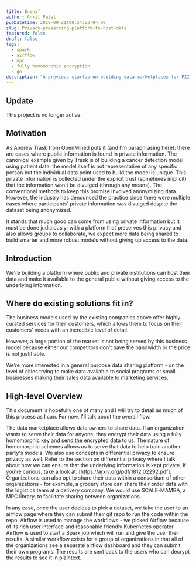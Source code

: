 ```yaml
---
title: Ensnif
author: Ankil Patel
pubDatetime: 2020-09-21T00:54:53-04:00
slug: Privacy-preserving-platform-to-host-data
featured: false
draft: false
tags:
  - spark
  - airflow
  - mpc
  - fully homomorphic encryption
  - go
description: "A previous startup on building data marketplaces for PII data with a privacy preserving layer on top"
---
```


## Update

This project is no longer active.

## Motivation

As Andrew Trask from OpenMined puts it (and I'm paraphrasing here): there are cases where public information is found in private information. The canonical example given by Trask is of building a cancer detection model using patient data: the model itself is not representative of any specific person but the individual data point used to build the model is unique. This private information is collected under the explicit trust (sometimes implicit) that the information won't be divulged (through any means). The conventional methods to keep this promise involved anonymizing data. However, the industry has denounced the practice since there were multiple cases where participants' private information was divulged despite the dataset being anonymized.

It stands that much good can come from using private information but it must be done judiciously; with a platform that preserves this privacy and also allows groups to collaborate, we expect more data being shared to build smarter and more robust models without giving up access to the data.

## Introduction

We're building a platform where public and private institutions can host their data and make it available to the general public without giving access to the underlying information.

## Where do existing solutions fit in?

The business models used by the existing companies above offer highly curated services for their customers, which allows them to focus on their customers’ needs with an incredible level of detail.

However, a large portion of the market is not being served by this business model because either our competitors don’t have the bandwidth or the price is not justifiable.

We’re more interested in a general purpose data sharing platform - on the level of cities trying to make data available to social programs or small businesses making their sales data available to marketing services.

## High-level Overview

This document is hopefully one of many and I will try to detail as much of this process as I can. For now, I'll talk about the overall flow.

The data marketplace allows data owners to share data. If an organization wants to serve their data for anyone, they encrypt their data using a fully homomorphic key and send the encrypted data to us. The nature of homomorphic schemes allows us to serve that data to help train another party's models. We also use concepts in differential privacy to ensure privacy as well. Refer to the section on differential privacy where I talk about how we can ensure that the underlying information is kept private. If you're curious, take a look at: [https://arxiv.org/pdf/1812.02292.pdf].
Organizations can also opt to share their data within a consortium of other organizations - for example, a grocery store can share their order data with the logistics team at a delivery company. We would use SCALE-MAMBA, a MPC library, to facilitate sharing between organizations.

In any case, once the user decides to pick a dataset, we take the user to an airflow page where they can submit their git repo to run the code within the repo.
Airflow is used to manage the workflows - we picked Airflow because of its rich user interface and reasonable friendly Kubernetes operator. Airflow is used to start a Spark job which will run and give the user their results. A similar workflow exists for a group of organizations in that all of the organizations see a separate airflow dashboard and they can submit their own programs. The results are sent back to the users who can decrypt the results to see it in plaintext.
